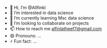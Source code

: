 - 👋 Hi, I’m @Allfinkl
- 👀 I’m interested in data science
- 🌱 I’m currently learning Msc data science
- 💞️ I’m looking to collaborate on projects
- 📫 How to reach me alfinlatheef7@gmail.com
- 😄 Pronouns: ...
- ⚡ Fun fact: ...

<!---
Allfinkl/Allfinkl is a ✨ special ✨ repository because its `README.md` (this file) appears on your GitHub profile.
You can click the Preview link to take a look at your changes.
--->

